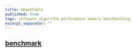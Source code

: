 ```yaml
---
title: GHashTable
published: true
tags: software algorithm performance memory benchmarking
excerpt_separator: ""
---
```

## [benchmark](https://hpjansson.org/blag/2018/07/24/a-hash-table-re-hash/)
